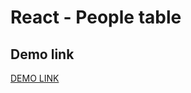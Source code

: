 # React - People table

## Demo link
[DEMO LINK](https://karpyshynroman.github.io/react_people-table/)

